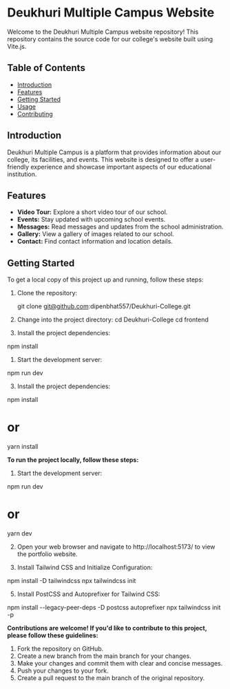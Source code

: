 # Deukhuri Multiple Campus Website

Welcome to the Deukhuri Multiple Campus website repository! This repository contains the source code for our college's website built using Vite.js.

## Table of Contents

- [Introduction](#introduction)
- [Features](#features)
- [Getting Started](#getting-started)
- [Usage](#usage)
- [Contributing](#contributing)

## Introduction

Deukhuri Multiple Campus is a platform that provides information about our college, its facilities, and events. This website is designed to offer a user-friendly experience and showcase important aspects of our educational institution.

## Features

- **Video Tour:** Explore a short video tour of our school.
- **Events:** Stay updated with upcoming school events.
- **Messages:** Read messages and updates from the school administration.
- **Gallery:** View a gallery of images related to our school.
- **Contact:** Find contact information and location details.

## Getting Started

To get a local copy of this project up and running, follow these steps:

1. Clone the repository:

   git clone git@github.com:dipenbhat557/Deukhuri-College.git

2. Change into the project directory:
   cd Deukhuri-College
   cd frontend

3. Install the project dependencies:

npm install

1. Start the development server:

npm run dev

3. Install the project dependencies:

npm install

# or

yarn install

<!-- Usage -->

**To run the project locally, follow these steps:**

1. Start the development server:

npm run dev

# or

yarn dev

2. Open your web browser and navigate to http://localhost:5173/ to view the portfolio website.

3. Install Tailwind CSS and Initialize Configuration:

npm install -D tailwindcss
npx tailwindcss init

<!-- These commands install Tailwind CSS as a development dependency and initialize its configuration. -->

5. Install PostCSS and Autoprefixer for Tailwind CSS:

npm install --legacy-peer-deps -D postcss autoprefixer
npx tailwindcss init -p

<!-- Contributing -->

**Contributions are welcome! If you'd like to contribute to this project, please follow these guidelines:**

1. Fork the repository on GitHub.
2. Create a new branch from the main branch for your changes.
3. Make your changes and commit them with clear and concise messages.
4. Push your changes to your fork.
5. Create a pull request to the main branch of the original repository.

